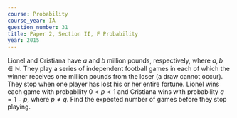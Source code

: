 ```yaml
---
course: Probability
course_year: IA
question_number: 31
title: Paper 2, Section II, F Probability
year: 2015
---
```




Lionel and Cristiana have $a$ and $b$ million pounds, respectively, where $a, b \in \mathbb{N}$. They play a series of independent football games in each of which the winner receives one million pounds from the loser (a draw cannot occur). They stop when one player has lost his or her entire fortune. Lionel wins each game with probability $0<p<1$ and Cristiana wins with probability $q=1-p$, where $p \neq q$. Find the expected number of games before they stop playing.